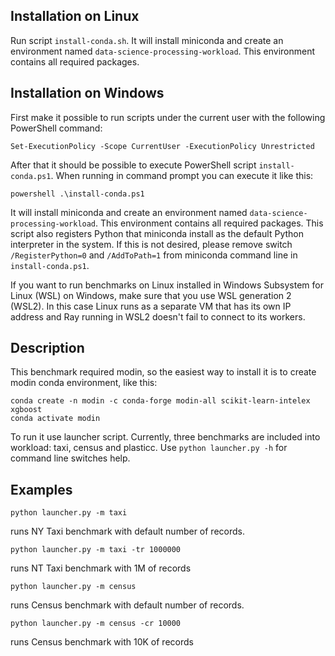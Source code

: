Installation on Linux
---------------------
Run script `install-conda.sh`. It will install miniconda and create an environment
named `data-science-processing-workload`. This environment contains all required packages.

Installation on Windows
-----------------------
First make it possible to run scripts under the current user with the following
PowerShell command:
```
Set-ExecutionPolicy -Scope CurrentUser -ExecutionPolicy Unrestricted
```
After that it should be possible to execute PowerShell script `install-conda.ps1`. When running
in command prompt you can execute it like this:
```
powershell .\install-conda.ps1
```
It will install miniconda and create an environment named `data-science-processing-workload`.
This environment contains all required packages. This script also registers Python
that miniconda install as the default Python interpreter in the system. If this is not
desired, please remove switch `/RegisterPython=0` and `/AddToPath=1` from miniconda
command line in `install-conda.ps1`.

If you want to run benchmarks on Linux installed in Windows Subsystem for Linux (WSL)
on Windows, make sure that you use WSL generation 2 (WSL2). In this case Linux runs
as a separate VM that has its own IP address and Ray running in WSL2 doesn't fail to
connect to its workers.

Description
-----------

This benchmark required modin, so the easiest way to install it is to create
modin conda environment, like this:

```
conda create -n modin -c conda-forge modin-all scikit-learn-intelex xgboost
conda activate modin
```

To run it use launcher script. Currently, three benchmarks are included into
workload: taxi, census and plasticc. Use `python launcher.py -h` for command
line switches help.

Examples
--------
```
python launcher.py -m taxi
```
runs NY Taxi benchmark with default number of records.
```
python launcher.py -m taxi -tr 1000000
```
runs NT Taxi benchmark with 1M of records
```
python launcher.py -m census
```
runs Census benchmark with default number of records.
```
python launcher.py -m census -cr 10000
```
runs Census benchmark with 10K of records
